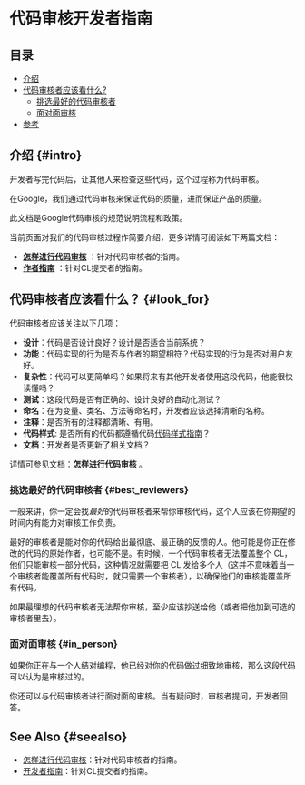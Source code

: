 # 代码审核开发者指南

## 目录
*   [介绍](#intro)
*   [代码审核者应该看什么?](#look_for)
    *   [挑选最好的代码审核者](#best_reviewers)
    *   [面对面审核](#in_person)
*   [参考](#seealso)


## 介绍 {#intro}

开发者写完代码后，让其他人来检查这些代码，这个过程称为代码审核。

在Google，我们通过代码审核来保证代码的质量，进而保证产品的质量。

此文档是Google代码审核的规范说明流程和政策。

当前页面对我们的代码审核过程作简要介绍，更多详情可阅读如下两篇文档：
-   **[怎样进行代码审核](reviewer/)** ：针对代码审核者的指南。
-   **[作者指南](developer/)** ：针对CL提交者的指南。

## 代码审核者应该看什么？ {#look_for}

代码审核者应该关注以下几项：

-   **设计**：代码是否设计良好？设计是否适合当前系统？
-   **功能**：代码实现的行为是否与作者的期望相符？代码实现的行为是否对用户友好。
-   **复杂性**：代码可以更简单吗？如果将来有其他开发者使用这段代码，他能很快读懂吗？
-   **测试**：这段代码是否有正确的、设计良好的自动化测试？
-   **命名**：在为变量、类名、方法等命名时，开发者应该选择清晰的名称。
-   **注释**：是否所有的注释都清晰、有用。
-   **代码样式**: 是否所有的代码都遵循代码[代码样式指南](http://google.github.io/styleguide/)？
-   **文档**：开发者是否更新了相关文档？

详情可参见文档：**[怎样进行代码审核](reviewer/)** 。

### 挑选最好的代码审核者 {#best_reviewers}

一般来讲，你一定会找*最好*的代码审核者来帮你审核代码，这个人应该在你期望的时间内有能力对审核工作负责。

最好的审核者是能对你的代码给出最彻底、最正确的反馈的人。他可能是你正在修改的代码的原始作者，也可能不是。有时候，一个代码审核者无法覆盖整个 CL，他们只能审核一部分代码，这种情况就需要把 CL 发给多个人（这并不意味着当一个审核者能覆盖所有代码时，就只需要一个审核者），以确保他们的审核能覆盖所有代码。

如果最理想的代码审核者无法帮你审核，至少应该抄送给他（或者把他加到可选的审核者里去）。

### 面对面审核 {#in_person}

如果你正在与一个人结对编程，他已经对你的代码做过细致地审核，那么这段代码可以认为是审核过的。

你还可以与代码审核者进行面对面的审核。当有疑问时，审核者提问，开发者回答。

## See Also {#seealso}

-   [怎样进行代码审核](reviewer/)：针对代码审核者的指南。
-   [开发者指南](developer/)：针对CL提交者的指南。
